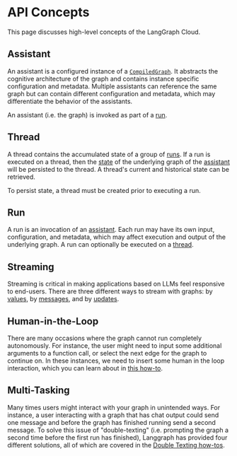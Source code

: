 # API Concepts
This page discusses high-level concepts of the LangGraph Cloud.

## Assistant
An assistant is a configured instance of a [`CompiledGraph`](../reference/graphs/#compiledgraph). It abstracts the cognitive architecture of the graph and contains instance specific configuration and metadata. Multiple assistants can reference the same graph but can contain different configuration and metadata, which may differentiate the behavior of the assistants.

An assistant (i.e. the graph) is invoked as part of a [run](#run).

## Thread
A thread contains the accumulated state of a group of [runs](#run). If a run is executed on a thread, then the [state](../concepts/#state-management) of the underlying graph of the [assistant](#assistant) will be persisted to the thread. A thread's current and historical state can be retrieved.

To persist state, a thread must be created prior to executing a run.

## Run
A run is an invocation of an [assistant](#assistant). Each run may have its own input, configuration, and metadata, which may affect execution and output of the underlying graph. A run can optionally be executed on a [thread](#thread).

## Streaming
Streaming is critical in making applications based on LLMs feel responsive to end-users. There are three different ways to stream with graphs: by [values](../how_tos/cloud_examples/stream_values/), by [messages](../how_tos/cloud_examples/stream_messages/), and by [updates](../how_tos/cloud_examples/stream_updates/).

## Human-in-the-Loop
There are many occasions where the graph cannot run completely autonomously. For instance, the user might need to input some additional arguments to a function call, or select the next edge for the graph to continue on. In these instances, we need to insert some human in the loop interaction, which you can learn about in [this how-to](../how_tos/cloud_examples/human-in-the-loop_cloud).

## Multi-Tasking
Many times users might interact with your graph in unintended ways. For instance, a user interacting with a graph that has chat output could send one message and before the graph has finished running send a second message. To solve this issue of "double-texting" (i.e. prompting the graph a second time before the first run has finished), Langgraph has provided four different solutions, all of which are covered in the [Double Texting how-tos](../how_tos/cloud_examples/interrupt_concurrent/).

